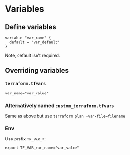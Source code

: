 # Variables

## Define variables

```
variable "var_name" {
  default = "var_default"
}
```

Note, default isn't required.

## Overriding variables

### `terraform.tfvars`

```
var_name="var_value"
```

### Alternatively named `custom_terraform.tfvars`

Same as above but use `terraform plan -var-file=filename`

### Env

Use prefix `TF_VAR_*`:

```
export TF_VAR_var_name="var_value"
```
